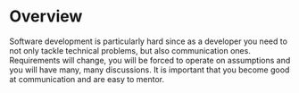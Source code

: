 # Overview

Software development is particularly hard since as a developer you need to not only tackle technical problems, but also communication ones. Requirements will change, you will be forced to operate on assumptions and you will have many, many discussions. It is important that you become good at communication and are easy to mentor.

